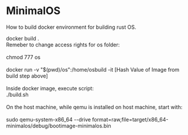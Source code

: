 # MinimalOS

How to build docker environment for building rust OS.

docker build .
\
Remeber to change access rights for os folder: \
\
chmod 777 os \
\
docker run -v "$(pwd)/os":/home/osbuild -it [Hash Value of Image from build step above]\
\
Inside docker image, execute script:\
./build.sh \
\
On the host machine, while qemu is installed on host machine, start with: \
\
sudo qemu-system-x86_64 --drive format=raw,file=target/x86_64-minimalos/debug/bootimage-minimalos.bin